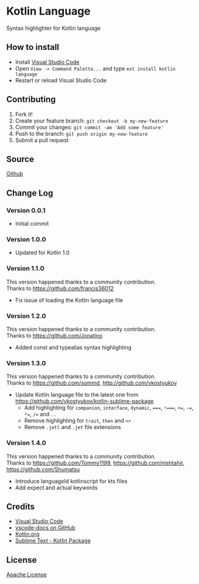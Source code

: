 # Kotlin Language

Syntax highlighter for Kotlin language

## How to install
* Install [Visual Studio Code](https://code.visualstudio.com/)
* Open `View -> Command Palette...` and type `ext install kotlin language`
* Restart or reload Visual Studio Code

## Contributing

1. Fork it!
2. Create your feature branch: `git checkout -b my-new-feature`
3. Commit your changes: `git commit -am 'Add some feature'`
4. Push to the branch: `git push origin my-new-feature`
5. Submit a pull request

## Source

[Github](https://github.com/mathiasfrohlich/vscode-kotlin)

## Change Log

### Version 0.0.1
* Initial commit

### Version 1.0.0
* Updated for Kotlin 1.0

### Version 1.1.0
This version happened thanks to a community contribution.  
Thanks to https://github.com/francis36012  
* Fix issue of loading the Kotlin language file

### Version 1.2.0
This version happened thanks to a community contribution.  
Thanks to https://github.com/Jonatino  
* Added const and typealias syntax highlighting

### Version 1.3.0
This version happened thanks to a community contribution.  
Thanks to https://github.com/sommd, http://github.com/vkostyukov  
* Update Kotlin language file to the latest one from https://github.com/vkostyukov/kotlin-sublime-package
    * Add highlighting for `companion`, `interface`, `dynamic`, `===`, `!===`, `+=`, `-=`, `*=`, `/=` and `..`
    * Remove highlighting for `trait`, `then` and `<>`
    * Remove `.jetl` and `.jet` file extensions

### Version 1.4.0
This version happened thanks to a community contribution.  
Thanks to https://github.com/Tommy1199, https://github.com/nishtahir, https://github.com/Shumatsu
* Introduce languageId kotlinscript for kts files
* Add expect and actual keywords

## Credits

* [Visual Studio Code](https://code.visualstudio.com/)
* [vscode-docs on GitHub](https://github.com/Microsoft/vscode-docs)
* [Kotlin.org](https://kotlinlang.org/)
* [Sublime Text - Kotlin Package](https://github.com/vkostyukov/kotlin-sublime-package)

## License

[Apache License](https://raw.githubusercontent.com/mathiasfrohlich/vscode-kotlin/master/LICENSE)
